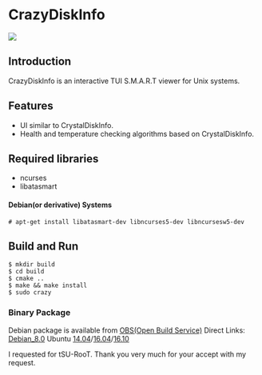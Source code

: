 # CrazyDiskInfo
![](http://raw.github.com/wiki/otakuto/CrazyDiskInfo/images/0.png)

## Introduction
CrazyDiskInfo is an interactive TUI S.M.A.R.T viewer for Unix systems.

## Features
* UI similar to CrystalDiskInfo.
* Health and temperature checking algorithms based on CrystalDiskInfo.

## Required libraries
* ncurses
* libatasmart

#### Debian(or derivative) Systems
```
# apt-get install libatasmart-dev libncurses5-dev libncursesw5-dev
```

## Build and Run
```
$ mkdir build
$ cd build
$ cmake ..
$ make && make install
$ sudo crazy
```

### Binary Package
Debian package is available from [OBS(Open Build Service)](https://build.opensuse.org/package/show/home:tsuroot/CrazyDiskInfo)
Direct Links:
[Debian_8.0](http://download.opensuse.org/repositories/home:/tsuroot/Debian_8.0/)
Ubuntu [14.04](http://download.opensuse.org/repositories/home:/tsuroot/xUbuntu_14.04/)/[16.04](http://download.opensuse.org/repositories/home:/tsuroot/xUbuntu_16.04/)/[16.10](http://download.opensuse.org/repositories/home:/tsuroot/xUbuntu_16.10/)

I requested for tSU-RooT.
Thank you very much for your accept with my request.
